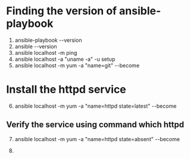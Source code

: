 # Finding the version of ansible-playbook
1. ansible-playbook --version
2. ansible --version
3. ansible localhost -m ping
4. ansible localhost -a "uname -a" -u setup
5. ansible localhost -m yum -a "name=git"  --become
# Install the httpd service
6. ansible localhost -m yum -a "name=httpd state=latest"  --become
## Verify the service using command which httpd
7. ansible localhost -m yum -a "name=httpd state=absent"  --become

8.